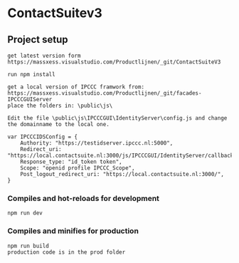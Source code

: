 # ContactSuitev3

## Project setup
```
get latest version form
https://massxess.visualstudio.com/Productlijnen/_git/ContactSuiteV3

run npm install

get a local version of IPCCC framwork from:
https://massxess.visualstudio.com/Productlijnen/_git/facades-IPCCCGUIServer
place the folders in: \public\js\

Edit the file \public\js\IPCCCGUI\IdentityServer\config.js and change the domainname to the local one.

var IPCCCIDSConfig = {
    Authority: "https://testidserver.ipccc.nl:5000",
    Redirect_uri: "https://local.contactsuite.nl:3000/js/IPCCCGUI/IdentityServer/callback.html",
    Response_type: "id_token token",
    Scope: "openid profile IPCCC_Scope",
    Post_logout_redirect_uri: "https://local.contactsuite.nl:3000/",
}

```

### Compiles and hot-reloads for development
```
npm run dev
```

### Compiles and minifies for production
```
npm run build
production code is in the prod folder
```
